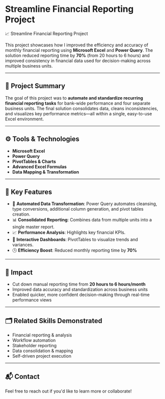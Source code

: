 # Streamline Financial Reporting Project
 📈 Streamline Financial Reporting Project

This project showcases how I improved the efficiency and accuracy of monthly financial reporting using **Microsoft Excel** and **Power Query**. The solution reduced reporting time by **70%** (from 20 hours to 6 hours) and improved consistency in financial data used for decision-making across multiple business units.

---

## 🧠 Project Summary

The goal of this project was to **automate and standardize recurring financial reporting tasks** for bank-wide performance and four separate business units. The final solution consolidates data, cleans inconsistencies, and visualizes key performance metrics—all within a single, easy-to-use Excel environment.

---

## ⚙️ Tools & Technologies

- **Microsoft Excel**  
- **Power Query**  
- **PivotTables & Charts**  
- **Advanced Excel Formulas**  
- **Data Mapping & Transformation**  

---

## 📌 Key Features

- 🔁 **Automated Data Transformation**: Power Query automates cleansing, type conversions, additional column generation, and pivot tables creation.  
- 📊 **Consolidated Reporting**: Combines data from multiple units into a single master report.  
- 📈 **Performance Analysis**: Highlights key financial KPIs.  
- 🧩 **Interactive Dashboards**: PivotTables to visualize trends and variances.  
- 🕒 **Efficiency Boost**: Reduced monthly reporting time by **70%** 

---

## 🎯 Impact

- Cut down manual reporting time from **20 hours to 6 hours/month**  
- Improved data accuracy and standardization across business units  
- Enabled quicker, more confident decision-making through real-time performance views

---

## 🗂 Related Skills Demonstrated

- Financial reporting & analysis  
- Workflow automation  
- Stakeholder reporting  
- Data consolidation & mapping  
- Self-driven project execution

---

## 📬 Contact

Feel free to reach out if you'd like to learn more or collaborate!
